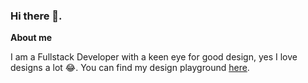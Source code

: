 ### Hi there 👋.

**About me**

I am a Fullstack Developer with a keen eye for good design, yes I love designs a lot 😂. You can find my design playground [here](https://www.behance.net/frankarinze). 

<!--
**frankarinze/frankarinze** is a ✨ _special_ ✨ repository because its `README.md` (this file) appears on your GitHub profile.

Here are some ideas to get you started:

- 🔭 I’m currently working on ...
- 🌱 I’m currently learning ...
- 👯 I’m looking to collaborate on ...
- 🤔 I’m looking for help with ...
- 💬 Ask me about ...
- 📫 How to reach me: ...
- 😄 Pronouns: ...
- ⚡ Fun fact: ...
-->
